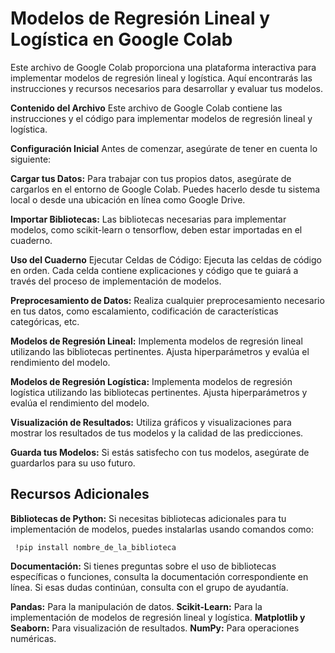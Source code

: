 # Modelos de Regresión Lineal y Logística en Google Colab

Este archivo de Google Colab proporciona una plataforma interactiva para implementar modelos de regresión lineal y logística. Aquí encontrarás las instrucciones y recursos necesarios para desarrollar y evaluar tus modelos.

**Contenido del Archivo**
Este archivo de Google Colab contiene las instrucciones y el código para implementar modelos de regresión lineal y logística.

**Configuración Inicial**
Antes de comenzar, asegúrate de tener en cuenta lo siguiente:

**Cargar tus Datos:** Para trabajar con tus propios datos, asegúrate de cargarlos en el entorno de Google Colab. Puedes hacerlo desde tu sistema local o desde una ubicación en línea como Google Drive.

**Importar Bibliotecas:** Las bibliotecas necesarias para implementar modelos, como scikit-learn o tensorflow, deben estar importadas en el cuaderno.

**Uso del Cuaderno**
Ejecutar Celdas de Código: Ejecuta las celdas de código en orden. Cada celda contiene explicaciones y código que te guiará a través del proceso de implementación de modelos.

**Preprocesamiento de Datos:** Realiza cualquier preprocesamiento necesario en tus datos, como escalamiento, codificación de características categóricas, etc.

**Modelos de Regresión Lineal:** Implementa modelos de regresión lineal utilizando las bibliotecas pertinentes. Ajusta hiperparámetros y evalúa el rendimiento del modelo.

**Modelos de Regresión Logística:** Implementa modelos de regresión logística utilizando las bibliotecas pertinentes. Ajusta hiperparámetros y evalúa el rendimiento del modelo.

**Visualización de Resultados:** Utiliza gráficos y visualizaciones para mostrar los resultados de tus modelos y la calidad de las predicciones.

**Guarda tus Modelos:** Si estás satisfecho con tus modelos, asegúrate de guardarlos para su uso futuro.

## Recursos Adicionales

**Bibliotecas de Python:** Si necesitas bibliotecas adicionales para tu implementación de modelos, puedes instalarlas usando comandos como:

```
 !pip install nombre_de_la_biblioteca
```

**Documentación:** Si tienes preguntas sobre el uso de bibliotecas específicas o funciones, consulta la documentación correspondiente en línea.
Si esas dudas continúan, consulta con el grupo de ayudantía.

**Pandas:** Para la manipulación de datos.
**Scikit-Learn:** Para la implementación de modelos de regresión lineal y logística.
**Matplotlib y Seaborn:** Para visualización de resultados.
**NumPy:** Para operaciones numéricas.

